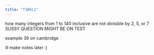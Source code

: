```yaml
---
title: "T1W5L1"
---
```


how many integers from 1 to 140 inclusive are not divisible by 2, 5, or 7
SUSSY QUESTION MIGHT BE ON TEST

example 39 on cambridge

ill make notes later :)